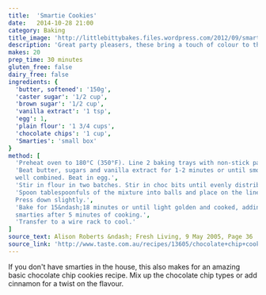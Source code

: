 ```yaml
---
title:  'Smartie Cookies'
date:   2014-10-28 21:00
category: Baking
title_image: 'http://littlebittybakes.files.wordpress.com/2012/09/smarties-sugar-cookies.jpg'
description: 'Great party pleasers, these bring a touch of colour to the table.'
makes: 20
prep_time: 30 minutes
gluten_free: false
dairy_free: false
ingredients: {
  'butter, softened': '150g',
  'caster sugar': '1/2 cup',
  'brown sugar': '1/2 cup',
  'vanilla extract': '1 tsp',
  'egg': 1,
  'plain flour': '1 3/4 cups',
  'chocolate chips': '1 cup',
  'Smarties': 'small box'
}
method: [
  'Preheat oven to 180°C (350°F). Line 2 baking trays with non-stick paper.',
  'Beat butter, sugars and vanilla extract for 1-2 minutes or until smooth and
  well combined. Beat in egg.',
  'Stir in flour in two batches. Stir in choc bits until evenly distributed.',
  'Spoon tablespoonfuls of the mixture into balls and place on the lined trays.
  Press down slightly.',
  'Bake for 15&ndash;18 minutes or until light golden and cooked, adding the
  smarties after 5 minutes of cooking.',
  'Transfer to a wire rack to cool.'
]
source_text: Alison Roberts &ndash; Fresh Living, 9 May 2005, Page 36
source_link: 'http://www.taste.com.au/recipes/13605/chocolate+chip+cookies'
---
```

If you don't have smarties in the house, this also makes for an amazing basic
chocolate chip cookies recipe. Mix up the chocolate chip types or add cinnamon
for a twist on the flavour.
